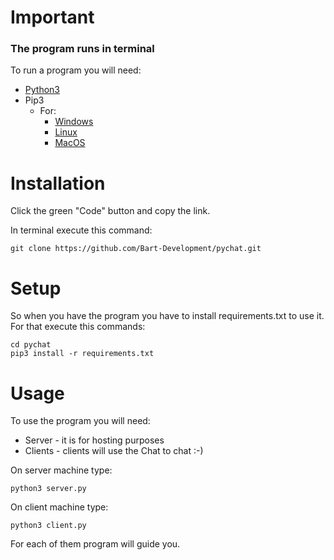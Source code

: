 # Important

### The program runs in terminal
To run a program you will need:
* [Python3](https://www.python.org/downloads/)
* Pip3
  * For: 
    - [Windows](https://phoenixnap.com/kb/install-pip-windows) 
    - [Linux](https://www.tecmint.com/install-pip-in-linux/)
    - [MacOS](https://www.geeksforgeeks.org/how-to-install-pip-in-macos/) 


# Installation
Click the green "Code" button and copy the link.

In terminal execute this command:

```
git clone https://github.com/Bart-Development/pychat.git
```

# Setup
So when you have the program you have to install requirements.txt to use it.
For that execute this commands:

```
cd pychat
pip3 install -r requirements.txt
```

# Usage

To use the program you will need:
* Server - it is for hosting purposes
* Clients - clients will use the Chat to chat :-)

On server machine type:

```
python3 server.py
```

On client machine type:

```
python3 client.py
```

For each of them program will guide you.
